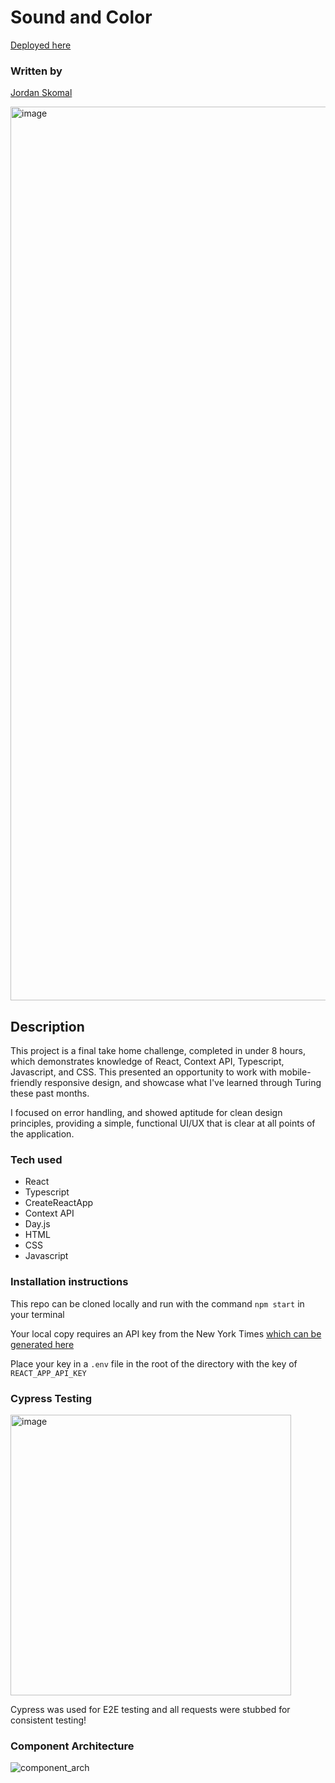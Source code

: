 # Sound and Color

[Deployed here](https://sound-and-color.herokuapp.com/)

### Written by

[Jordan Skomal](https://github.com/jskomal)

<img width="1430" alt="image" src="https://user-images.githubusercontent.com/90876852/171560228-ca6da8c3-3724-4602-a0fd-6253a8ef3beb.png">


## Description

This project is a final take home challenge, completed in under 8 hours, which demonstrates knowledge of React, Context API, Typescript, Javascript, and CSS. This presented an opportunity to work with mobile-friendly responsive design, and showcase what I've learned through Turing these past months.

I focused on error handling, and showed aptitude for clean design principles, providing a simple, functional UI/UX that is clear at all points of the application.

### Tech used

- React
- Typescript
- CreateReactApp
- Context API
- Day.js
- HTML
- CSS
- Javascript

### Installation instructions
This repo can be cloned locally and run with the command `npm start` in your terminal

Your local copy requires an API key from the New York Times [which can be generated here](https://developer.nytimes.com/docs/top-stories-product/1/overview)

Place your key in a `.env` file in the root of the directory with the key of `REACT_APP_API_KEY`

### Cypress Testing

<img width="449" alt="image" src="https://user-images.githubusercontent.com/90876852/171901293-ee169cac-87bf-405b-95dd-5daca38ec3d7.png">

Cypress was used for E2E testing and all requests were stubbed for consistent testing!

### Component Architecture
![component_arch](https://user-images.githubusercontent.com/90876852/171902980-77786cce-2842-43ca-82c4-5e111cd42c50.jpeg)


